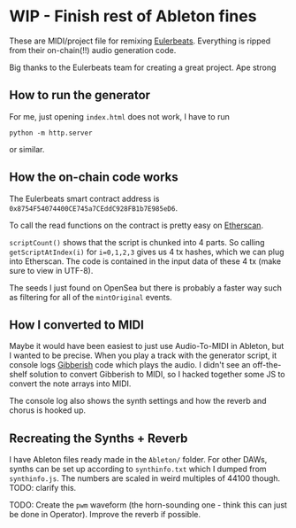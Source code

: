 # WIP - Finish rest of Ableton fines

These are MIDI/project file for remixing [Eulerbeats](https://eulerbeats.com/).
Everything is ripped from their on-chain(!!) audio generation code.

Big thanks to the Eulerbeats team for creating a great project. Ape strong

## How to run the generator
For me, just opening `index.html` does not work, I have to run

```
python -m http.server
```

or similar.

## How the on-chain code works

The Eulerbeats smart contract address is
`0x8754F54074400CE745a7CEddC928FB1b7E985eD6`.

To call the read functions on the contract is pretty easy on
[Etherscan](https://etherscan.io/address/0x8754F54074400CE745a7CEddC928FB1b7E985eD6#readContract).

`scriptCount()` shows that the script is chunked into 4 parts. So calling
`getScriptAtIndex(i)` for `i=0,1,2,3` gives us 4 tx hashes, which we can plug
into Etherscan. The code is contained in the input data of these 4 tx
(make sure to view in UTF-8).

The seeds I just found on OpenSea but there is probably a faster way such as filtering
for all of the `mintOriginal` events.

## How I converted to MIDI
Maybe it would have been easiest to just use Audio-To-MIDI in Ableton,
but I wanted to be precise. When you play a track with the generator script,
it console logs [Gibberish](https://github.com/gibber-cc/gibberish)
code which plays the audio. I didn't see an off-the-shelf solution to
convert Gibberish to MIDI, so I hacked together some JS to convert the note arrays
into MIDI.

The console log also shows the synth settings and how the reverb and chorus is hooked up.

## Recreating the Synths + Reverb

I have Ableton files ready made in the `Ableton/` folder. For other DAWs, synths can be set up
according to `synthinfo.txt` which I dumped from `synthinfo.js`. The numbers are scaled in weird multiples of 44100 though.
TODO: clarify this.

TODO: Create the `pwm` waveform (the horn-sounding one - think this can just be done in Operator). Improve the reverb if possible.
